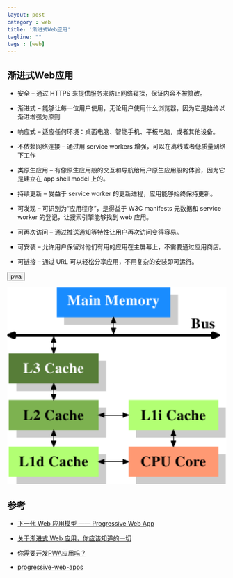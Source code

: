 ```yaml
---
layout: post
category : web
title: '渐进式Web应用'
tagline: ""
tags : [web]
---
```


## 渐进式Web应用

- 安全 – 通过 HTTPS 来提供服务来防止网络窥探，保证内容不被篡改。

- 渐进式 – 能够让每一位用户使用，无论用户使用什么浏览器，因为它是始终以渐进增强为原则

- 响应式 – 适应任何环境：桌面电脑、智能手机、平板电脑，或者其他设备。

- 不依赖网络连接 – 通过用 service workers 增强，可以在离线或者低质量网络下工作

- 类原生应用 – 有像原生应用般的交互和导航给用户原生应用般的体验，因为它是建立在 app shell model 上的。

- 持续更新 – 受益于 service worker 的更新进程，应用能够始终保持更新。

- 可发现 – 可识别为“应用程序”，是得益于 W3C manifests 元数据和 service worker 的登记，让搜索引擎能够找到 web 应用。

- 可再次访问 – 通过推送通知等特性让用户再次访问变得容易。

- 可安装 – 允许用户保留对他们有用的应用在主屏幕上，不需要通过应用商店。

- 可链接 – 通过 URL 可以轻松分享应用，不用复杂的安装即可运行。

<button class="btn btn-sm btn-primary offline-btn">pwa</button>

![cpu_cache_1.png](/images/201702/cpu_cache_1.png)

## 参考

- [下一代 Web 应用模型 —— Progressive Web App](http://geek.csdn.net/news/detail/135595)

- [关于渐进式 Web 应用，你应该知道的一切](http://www.zcfy.cc/article/everything-you-should-know-about-progressive-web-apps-tutorialzine-2047.html)

- [你需要开发PWA应用吗？](http://mp.weixin.qq.com/s?__biz=MzI5MDM2NjY5Nw==&mid=2247484043&idx=1&sn=0a93b2f32c2d80f43e2579fb56074a1f&chksm=ec21b70ddb563e1bd01a8acf4fbce8aeb0dc35f1110f7f004e3228d9b18605b3aaf7affa496b&mpshare=1&scene=1&srcid=0115m8O4xYwWYNZHgxmoZFe2#rd)

- [progressive-web-apps](https://developers.google.com/web/progressive-web-apps/)

<script type="text/javascript">

// emoji
function addEmoji() {
if (navigator.userAgent.indexOf('Mac OS X') != -1) {
  window.location.hash = "🐉";
}
};
addEmoji();

// Service Workers
  if ('serviceWorker' in navigator) {
    // Attempt to register it
    navigator.serviceWorker.register('/assets/pwa/sw.js').then(function() {
      // Success
      console.log('ServiceWorker registration successful');
    }).catch(function(err) {
      // Fail
      console.log('ServiceWorker registration failed: ', err);
    });

    var currentPath = window.location.pathname;
    var cacheButton = document.querySelector('.offline-btn');

    var imageArray = document.querySelectorAll('img');
    // Event listener
    if(cacheButton) {
      cacheButton.addEventListener('click', function(event) {
       event.preventDefault();
        // Build an array of the page-specific resources.
        var pageResources = [currentPath];
        for (i = 0; i < imageArray.length; i++) {
          pageResources.push(imageArray[i].src);
        }

        // Open the unique cache for this URL.
        caches.open('offline-' + currentPath).then(function(cache) {
          var updateCache = cache.addAll(pageResources);

          // Update UI to indicate success.
          updateCache.then(function() {
            console.log('Article is now available offline.');
            cacheButton.innerHTML = "☺";
          });

          // Catch any errors and report.
          updateCache.catch(function (error) {
            console.log('Article could not be saved offline.');
            cacheButton.innerHTML = "☹";
          });
        });
      });
    }
  }
 </script>